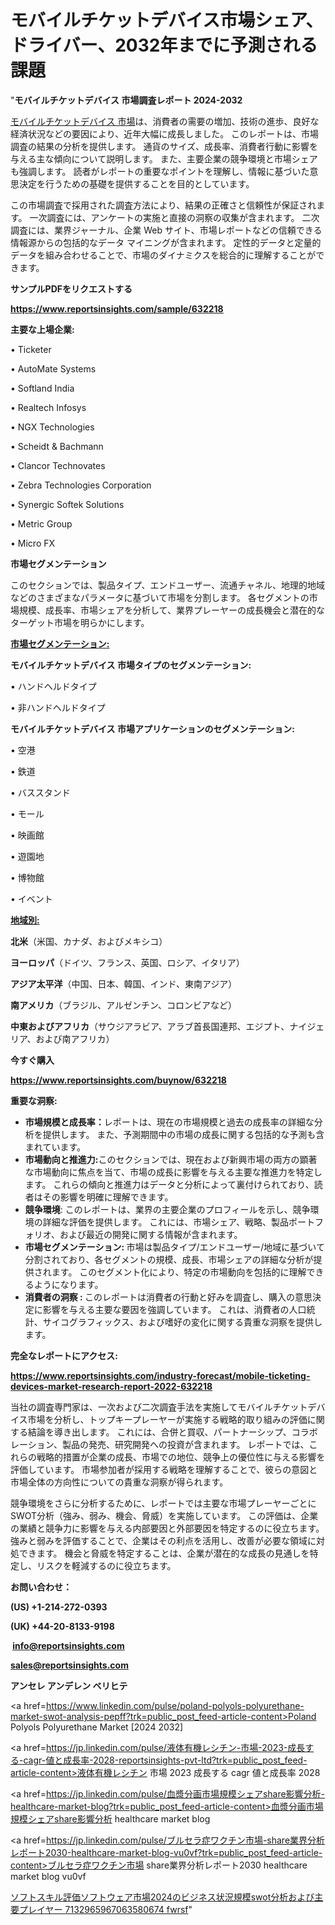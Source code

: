 # モバイルチケットデバイス市場シェア、ドライバー、2032年までに予測される課題

"<strong>モバイルチケットデバイス 市場調査レポート 2024-2032</strong>

<a href=https://www.reportsinsights.com/sample/632218>モバイルチケットデバイス 市場</a>は、消費者の需要の増加、技術の進歩、良好な経済状況などの要因により、近年大幅に成長しました。 このレポートは、市場調査の結果の分析を提供します。 通貨のサイズ、成長率、消費者行動に影響を与える主な傾向について説明します。 また、主要企業の競争環境と市場シェアも強調します。 読者がレポートの重要なポイントを理解し、情報に基づいた意思決定を行うための基礎を提供することを目的としています。

この市場調査で採用された調査方法により、結果の正確さと信頼性が保証されます。 一次調査には、アンケートの実施と直接の洞察の収集が含まれます。 二次調査には、業界ジャーナル、企業 Web サイト、市場レポートなどの信頼できる情報源からの包括的なデータ マイニングが含まれます。 定性的データと定量的データを組み合わせることで、市場のダイナミクスを総合的に理解することができます。

<strong><b>サンプルPDFをリクエストする</b></strong>

<a href=https://www.reportsinsights.com/sample/632218><strong><u>https://www.reportsinsights.com/sample/632218</u></strong></a>

<strong>主要な上場企業:</strong>

• Ticketer

• AutoMate Systems

• Softland India

• Realtech Infosys

• NGX Technologies

• Scheidt & Bachmann

• Clancor Technovates

• Zebra Technologies Corporation

• Synergic Softek Solutions

• Metric Group

• Micro FX

<strong>市場セグメンテーション</strong>

このセクションでは、製品タイプ、エンドユーザー、流通チャネル、地理的地域などのさまざまなパラメータに基づいて市場を分割します。 各セグメントの市場規模、成長率、市場シェアを分析して、業界プレーヤーの成長機会と潜在的なターゲット市場を明らかにします。

<strong><u>市場セグメンテーション</u></strong><strong><u>:</u></strong>

<strong>モバイルチケットデバイス 市場タイプのセグメンテーション:</strong>

• ハンドヘルドタイプ

• 非ハンドヘルドタイプ

<strong>モバイルチケットデバイス 市場アプリケーションのセグメンテーション:</strong>

• 空港

• 鉄道

• バススタンド

• モール

• 映画館

• 遊園地

• 博物館

• イベント

<strong><u>地域別</u></strong><strong><u>:</u></strong>

<strong>北米</strong>（米国、カナダ、およびメキシコ）

<strong>ヨーロッパ</strong>（ドイツ、フランス、英国、ロシア、イタリア）

<strong>アジア太平洋</strong>（中国、日本、韓国、インド、東南アジア）

<strong>南アメリカ</strong>（ブラジル、アルゼンチン、コロンビアなど）

<strong>中東およびアフリカ</strong>（サウジアラビア、アラブ首長国連邦、エジプト、ナイジェリア、および南アフリカ）

<strong>今すぐ購入</strong>

<a href=https://www.reportsinsights.com/buynow/632218><strong><u>https://www.reportsinsights.com/buynow/632218</u></strong></a>

<strong>重要な洞察:</strong>
<ul>
  <li><strong>市場規模と成長率：</strong>レポートは、現在の市場規模と過去の成長率の詳細な分析を提供します。 また、予測期間中の市場の成長に関する包括的な予測も含まれています。</li>
  <li><strong>市場動向と推進力:</strong>このセクションでは、現在および新興市場の両方の顕著な市場動向に焦点を当て、市場の成長に影響を与える主要な推進力を特定します。 これらの傾向と推進力はデータと分析によって裏付けられており、読者はその影響を明確に理解できます。</li>
  <li><strong>競争環境</strong>: このレポートは、業界の主要企業のプロフィールを示し、競争環境の詳細な評価を提供します。 これには、市場シェア、戦略、製品ポートフォリオ、および最近の開発に関する情報が含まれます。</li>
  <li><strong>市場セグメンテーション: </strong>市場は製品タイプ/エンドユーザー/地域に基づいて分割されており、各セグメントの規模、成長、市場シェアの詳細な分析が提供されます。 このセグメント化により、特定の市場動向を包括的に理解できるようになります。</li>
  <li><strong>消費者の洞察 : </strong>このレポートは消費者の行動と好みを調査し、購入の意思決定に影響を与える主要な要因を強調しています。 これは、消費者の人口統計、サイコグラフィックス、および嗜好の変化に関する貴重な洞察を提供します。</li>
</ul>
<strong>完全なレポートにアクセス:</strong>

<a href=https://www.reportsinsights.com/industry-forecast/mobile-ticketing-devices-market-research-report-2022-632218><strong><u><b>https://www.reportsinsights.com/industry-forecast/mobile-ticketing-devices-market-research-report-2022-632218</b></u></strong></a>

当社の調査専門家は、一次および二次調査手法を実施してモバイルチケットデバイス市場を分析し、トップキープレーヤーが実施する戦略的取り組みの評価に関する結論を導き出します。 これには、合併と買収、パートナーシップ、コラボレーション、製品の発売、研究開発への投資が含まれます。 レポートでは、これらの戦略的措置が企業の成長、市場での地位、競争上の優位性に与える影響を評価しています。 市場参加者が採用する戦略を理解することで、彼らの意図と市場全体の方向性についての貴重な洞察が得られます。

競争環境をさらに分析するために、レポートでは主要な市場プレーヤーごとにSWOT分析（強み、弱み、機会、脅威）を実施しています。 この評価は、企業の業績と競争力に影響を与える内部要因と外部要因を特定するのに役立ちます。 強みと弱みを評価することで、企業はその利点を活用し、改善が必要な領域に対処できます。 機会と脅威を特定することは、企業が潜在的な成長の見通しを特定し、リスクを軽減するのに役立ちます。

<strong>お問い合わせ：</strong>

<strong>(US) +1-214-272-0393</strong>

<strong>(UK) +44-20-8133-9198</strong>

<strong> </strong><a href=info@reportsinsights.com><strong><u>info@reportsinsights.com</u></strong></a>

<a href=sales@reportsinsights.com><strong><u>sales@reportsinsights.com</u></strong></a>

<strong>アンセレ アンデレン ベリヒテ</strong>

<a href=https://www.linkedin.com/pulse/poland-polyols-polyurethane-market-swot-analysis-pepff?trk=public_post_feed-article-content>Poland Polyols Polyurethane Market [2024 2032]</a>

<a href=https://jp.linkedin.com/pulse/液体有機レシチン-市場-2023-成長する-cagr-値と成長率-2028-reportsinsights-pvt-ltd?trk=public_post_feed-article-content>液体有機レシチン 市場 2023 成長する cagr 値と成長率 2028</a>

<a href=https://jp.linkedin.com/pulse/血漿分画市場規模シェアshare影響分析-healthcare-market-blog?trk=public_post_feed-article-content>血漿分画市場規模シェアshare影響分析 healthcare market blog</a>

<a href=https://jp.linkedin.com/pulse/ブルセラ症ワクチン市場-share業界分析レポート2030-healthcare-market-blog-vu0vf?trk=public_post_feed-article-content>ブルセラ症ワクチン市場 share業界分析レポート2030 healthcare market blog vu0vf</a>

<a href=https://www.linkedin.com/pulse/ソフトスキル評価ソフトウェア市場2024のビジネス状況規模swot分析および主要プレイヤー-7132965967063580674-fwrsf/>ソフトスキル評価ソフトウェア市場2024のビジネス状況規模swot分析および主要プレイヤー 7132965967063580674 fwrsf</a>"
